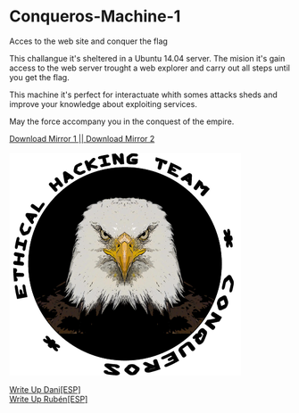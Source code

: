 # Conqueros-Machine-1
Acces to the web site and conquer the flag

This challangue it's sheltered in a Ubuntu 14.04 server.
The mision it's gain access to the web server trought a web explorer and carry out all steps until you get the flag.

This machine it's perfect for interactuate whith somes attacks sheds and improve your knowledge about exploiting services.


May the force accompany you in the conquest of the empire.

<a href="https://drive.google.com/open?id=1B1v2Xc-beshdrM6oih3FdkqHh1RX64W-" title="Download Mirror 1">Download Mirror 1 ||       </a>
<a href="https://mega.nz/#!KUgyXCgJ!8974_PhknWyxq5pOy4yDyTPcfez5Rp_Ok5hurhFHI0o" title="Download Mirror 2">Download Mirror 2</a>
<br/><br/>
![alt text](https://github.com/kakatito22/Conqueros-Machine-1/blob/master/LOGO.png)

<a href="https://buscandofallos.wordpress.com/" title="Write Up">Write Up Dani[ESP]</a>
<br/>
<a href="https://rubenpalenque.wordpress.com/2017/12/09/conqueros-machine-1/" title="Write Up">Write Up Rubén[ESP]</a>
<br/><br/>

